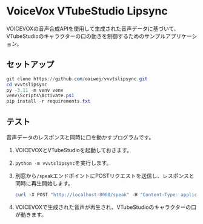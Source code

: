 # VoiceVox VTubeStudio Lipsync


VOICEVOXの音声合成APIを使用して生成された音声データに基づいて、VTubeStudioのキャラクターの口の動きを制御するためのサンプルアプリケーション。


## セットアップ

```powershell
git clone https://github.com/oaiwej/vvvtslipsync.git
cd vvvtslipsync
py -3.11 -m venv venv
venv\Scripts\Activate.ps1
pip install -r requirements.txt
```

## テスト

音声データのレスポンスと同時に口を動かすプログラムです。

1. VOICEVOXとVTubeStudioを起動しておきます。
1. `python -m vvvtslipsync`を実行します。
1. 別窓から`/speak`エンドポイントにPOSTリクエストを送信し、レスポンスと同時に再生開始します。

    ```powershell
    curl -X POST "http://localhost:8000/speak" -H "Content-Type: application/json" -d '{"text": "VOICEVOXとブイチューブスタジオのリップシンク連携テストをしています。口の動きは合っていますか？声とズレていたりしないでしょうか？", "speaker_id": 10 }' --output '.\test.wav'; (New-Object System.Media.SoundPlayer (Get-Item '.\test.wav')).PlaySync();
    ```

1. VOICEVOXで生成された音声が再生され、VTubeStudioのキャラクターの口が動きます。
